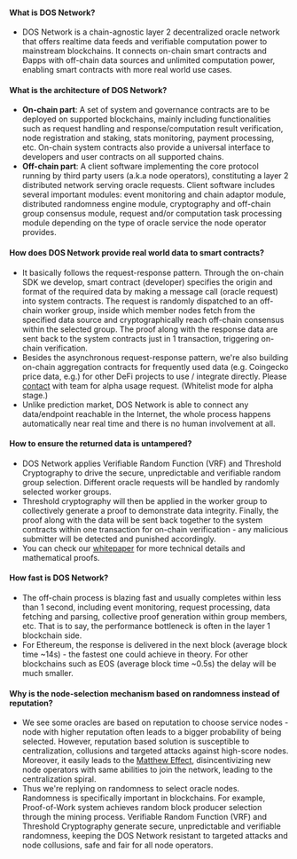 #### What is DOS Network?
- DOS Network is a chain-agnostic layer 2 decentralized oracle network that offers realtime data feeds and verifiable computation power to mainstream blockchains. It connects on-chain smart contracts and Ðapps with off-chain data sources and unlimited computation power, enabling smart contracts with more real world use cases.

#### What is the architecture of DOS Network?
- **On-chain part**: A set of system and governance contracts are to be deployed on supported blockchains, mainly including functionalities such as request handling and response/computation result verification, node registration and staking, stats monitoring, payment processing, etc. On-chain system contracts also provide a universal interface to developers and user contracts on all supported chains.
- **Off-chain part**: A client software implementing the core protocol running by third party users (a.k.a node operators), constituting a layer 2 distributed network serving oracle requests. Client software includes several important modules: event monitoring and chain adaptor module, distributed randomness engine module, cryptography and off-chain group consensus module, request and/or computation task processing module depending on the type of oracle service the node operator provides.

#### How does DOS Network provide real world data to smart contracts?
- It basically follows the request-response pattern. Through the on-chain SDK we develop, smart contract (developer) specifies the origin and format of the required data by making a message call (oracle request) into system contracts. The request is randomly dispatched to an off-chain worker group, inside which member nodes fetch from the specified data source and cryptographically reach off-chain consensus within the selected group. The proof along with the response data are sent back to the system contracts just in 1 transaction, triggering on-chain verification.
- Besides the asynchronous request-response pattern, we're also building on-chain aggregation contracts for frequently used data (e.g. Coingecko price data, e.g.) for other DeFi projects to use / integrate directly. Please [contact](mailto:info@dos.network) with team for alpha usage request. (Whitelist mode for alpha stage.)
- Unlike prediction market, DOS Network is able to connect any data/endpoint reachable in the Internet, the whole process happens automatically near real time and there is no human involvement at all.

#### How to ensure the returned data is untampered?
- DOS Network applies Verifiable Random Function (VRF) and Threshold Cryptography to drive the secure, unpredictable and verifiable random group selection. Different oracle requests will be handled by randomly selected worker groups.
- Threshold cryptography will then be applied in the worker group to collectively generate a proof to demonstrate data integrity. Finally, the proof along with the data will be sent back together to the system contracts within one transaction for on-chain verification - any malicious submitter will be detected and punished accordingly.
- You can check our [whitepaper](https://s3.amazonaws.com/whitepaper.dos/DOS+Network+Technical+Whitepaper.pdf) for more technical details and mathematical proofs.

#### How fast is DOS Network?
- The off-chain process is blazing fast and usually completes within less than 1 second, including event monitoring, request processing, data fetching and parsing, collective proof generation within group members, etc. That is to say, the performance bottleneck is often in the layer 1 blockchain side.
- For Ethereum, the response is delivered in the next block (average block time ~14s) - the fastest one could achieve in theory. For other blockchains such as EOS (average block time ~0.5s) the delay will be much smaller.

#### Why is the node-selection mechanism based on randomness instead of reputation?
- We see some oracles are based on reputation to choose service nodes - node with higher reputation often leads to a bigger probability of being selected. However, reputation based solution is susceptible to centralization, collusions and targeted attacks against high-score nodes. Moreover, it easily leads to the [Matthew Effect](https://en.wikipedia.org/wiki/Matthew_effect), disincentivizing new node operators with same abilities to join the network, leading to the centralization spiral.
- Thus we're replying on randomness to select oracle nodes. Randomness is specifically important in blockchains. For example, Proof-of-Work system achieves random block producer selection through the mining process. Verifiable Random Function (VRF) and Threshold Cryptography generate secure, unpredictable and verifiable randomness, keeping the DOS Network resistant to targeted attacks and node collusions, safe and fair for all node operators.
